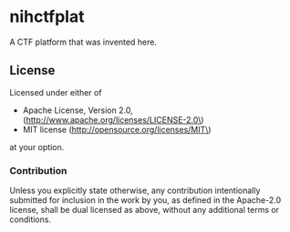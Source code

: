 nihctfplat
==========

A CTF platform that was invented here.

License
-------

Licensed under either of

-	Apache License, Version 2.0, (http://www.apache.org/licenses/LICENSE-2.0\)
-	MIT license (http://opensource.org/licenses/MIT\)

at your option.

### Contribution

Unless you explicitly state otherwise, any contribution intentionally submitted for inclusion in the work by you, as defined in the Apache-2.0 license, shall be dual licensed as above, without any additional terms or conditions.
